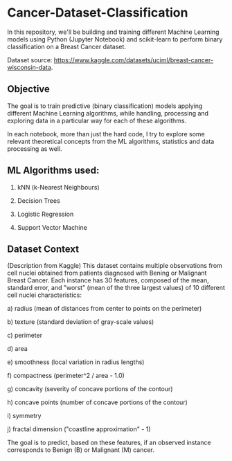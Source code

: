 # Cancer-Dataset-Classification
In this repository, we'll be building and training different Machine Learning models using Python (Jupyter Notebook) and scikit-learn to perform binary classification on a Breast Cancer dataset.

Dataset source: https://www.kaggle.com/datasets/uciml/breast-cancer-wisconsin-data.

## Objective

The goal is to train predictive (binary classification) models applying different Machine Learning algorithms, while handling, processing and exploring data in a particular way for each of these algorithms.

In each notebook, more than just the hard code, I try to explore some relevant theoretical concepts from the ML algorithms, statistics and data processing as well.

## ML Algorithms used:

1) kNN (k-Nearest Neighbours)

2) Decision Trees

3) Logistic Regression

4) Support Vector Machine

## Dataset Context

(Description from Kaggle)
This dataset contains multiple observations from cell nuclei obtained from patients diagnosed with Bening or Malignant Breast Cancer. Each instance has 30 features, composed of the mean, standard error, and "worst" (mean of the three largest values) of 10 different cell nuclei characteristics:

a) radius (mean of distances from center to points on the perimeter)

b) texture (standard deviation of gray-scale values)

c) perimeter

d) area

e) smoothness (local variation in radius lengths)

f) compactness (perimeter^2 / area - 1.0)

g) concavity (severity of concave portions of the contour)

h) concave points (number of concave portions of the contour)

i) symmetry

j) fractal dimension ("coastline approximation" - 1)

The goal is to predict, based on these features, if an observed instance corresponds to Benign (B) or Malignant (M) cancer.
